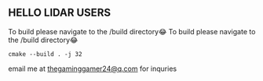 ## HELLO LIDAR USERS

To build please navigate to the /build directory😂
To build please navigate to the /build directory😂
```
cmake --build . -j 32
```

email me at thegaminggamer24@q.com for inquries
